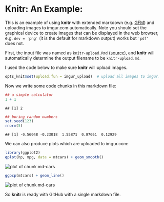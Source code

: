 Knitr: An Example:
==================


This is an example of using **knitr** with extended markdown (e.g.
[GFM](http://github.github.com/github-flavored-markdown/)) and uploading images to imgur.com automatically. Note you should set the graphical device to create images that can be displayed in the web browser, e.g. `dev = 'png'` (it is the default for markdown output) works but `'pdf'` does not.

First, the input file was named as `knitr-upload.Rmd` ([source](https://github.com/yihui/knitr/blob/master/inst/examples/knitr-upload.Rmd)), and **knitr** will automatically determine the output filename to be `knitr-upload.md`. 

I used the code below to make sure **knitr** will upload images.



```r
opts_knit$set(upload.fun = imgur_upload)  # upload all images to imgur.com
```




Now we write some code chunks in this markdown file:



```r
## a simple calculator
1 + 1
```



```
## [1] 2
```



```r
## boring random numbers
set.seed(123)
rnorm(5)
```



```
## [1] -0.56048 -0.23018  1.55871  0.07051  0.12929
```




We can also produce plots which are uploaded to imgur.com:



```r
library(ggplot2)
qplot(hp, mpg, data = mtcars) + geom_smooth()
```

![plot of chunk md-cars](http://i.imgur.com/VsuKR.png) 

```r
ggpcp(mtcars) + geom_line()
```

![plot of chunk md-cars](http://i.imgur.com/DZfvI.png) 


So **knitr** is ready with GitHub with a single markdown file.
